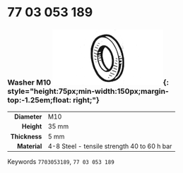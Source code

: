 # 77 03 053 189

### Washer M10 ![](../assets/images/parts/washer.png){: style="height:75px;min-width:150px;margin-top:-1.25em;float: right;"}

|   |   |
|---:|---|
**Diameter** | M10
**Height** |35 mm
**Thickness** |5 mm
**Material** | 4-8 Steel - tensile strength 40 to 60 h bar

Keywords `7703053189`, `77 03 053 189`
